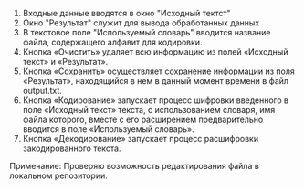 1. Входные данные вводятся в окно "Исходный тектст"
2. Окно "Результат" служит для вывода обработанных данных
3. В текстовое поле "Используемый словарь" вводится название файла, содержащего алфавит для кодировки.
4. Кнопка «Очистить» удаляет всю информацию из полей «Исходный текст» и «Результат».
5. Кнопка «Сохранить» осуществляет сохранение информации из поля «Результат», находящийся в нем в данный момент времени в файл output.txt.
6. Кнопка «Кодирование» запускает процесс шифровки введенного в поле «Исходный текст» текста, с использованием словаря, имя файла которого, вместе с его расширением предварительно вводится в поле «Используемый словарь».
7. Кнопка «Декодирование» запускает процесс расшифровки закодированного текста.

Примечание: Проверяю возможность редактирования файла в локальном репозитории.